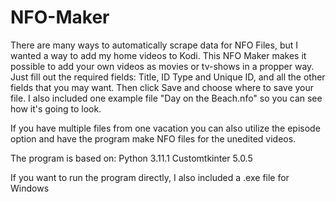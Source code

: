 # NFO-Maker

There are many ways to automatically scrape data for NFO Files, but I wanted a way to add my home videos to Kodi. This NFO Maker makes it possible to add your own videos as movies or tv-shows in a propper way. Just fill out the required fields: Title, ID Type and Unique ID, and all the other fields that you may want. Then click Save and choose where to save your file. I also included one example file "Day on the Beach.nfo" so you can see how it's going to look.

If you have multiple files from one vacation you can also utilize the episode option and have the program make NFO files for the unedited videos.

The program is based on:
Python 3.11.1
Customtkinter 5.0.5

If you want to run the program directly, I also included a .exe file for Windows
